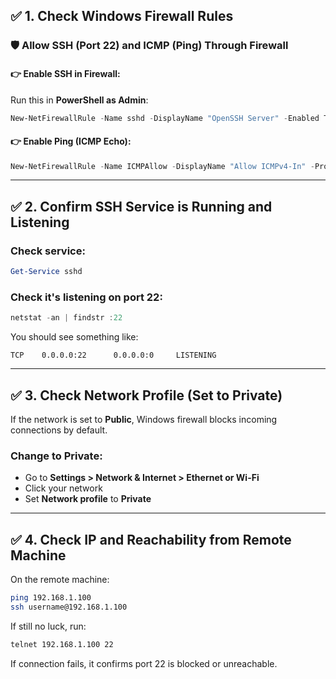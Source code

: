 ## ✅ 1. **Check Windows Firewall Rules**

### 🛡️ Allow SSH (Port 22) and ICMP (Ping) Through Firewall

#### 👉 Enable SSH in Firewall:

Run this in **PowerShell as Admin**:

```powershell
New-NetFirewallRule -Name sshd -DisplayName "OpenSSH Server" -Enabled True -Direction Inbound -Protocol TCP -Action Allow -LocalPort 22
```

#### 👉 Enable Ping (ICMP Echo):

```powershell
New-NetFirewallRule -Name ICMPAllow -DisplayName "Allow ICMPv4-In" -Protocol ICMPv4 -IcmpType 8 -Direction Inbound -Action Allow
```

---

## ✅ 2. **Confirm SSH Service is Running and Listening**

### Check service:

```powershell
Get-Service sshd
```

### Check it's listening on port 22:

```powershell
netstat -an | findstr :22
```

You should see something like:

```
TCP    0.0.0.0:22      0.0.0.0:0     LISTENING
```

---

## ✅ 3. **Check Network Profile (Set to Private)**

If the network is set to **Public**, Windows firewall blocks incoming connections by default.

### Change to Private:

* Go to **Settings > Network & Internet > Ethernet or Wi-Fi**
* Click your network
* Set **Network profile** to **Private**

---

## ✅ 4. **Check IP and Reachability from Remote Machine**

On the remote machine:

```bash
ping 192.168.1.100
ssh username@192.168.1.100
```

If still no luck, run:

```bash
telnet 192.168.1.100 22
```

If connection fails, it confirms port 22 is blocked or unreachable.

